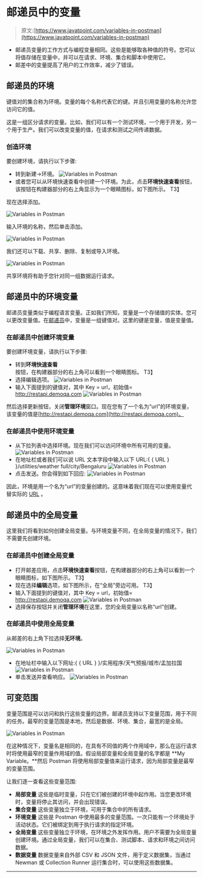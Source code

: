 # 邮递员中的变量

> 原文:[https://www.javatpoint.com/variables-in-postman](https://www.javatpoint.com/variables-in-postman)

*   邮递员变量的工作方式与编程变量相同。这些是能够取各种值的符号。您可以将值存储在变量中，并可以在请求、环境、集合和脚本中使用它。
*   邮差中的变量提高了用户的工作效率，减少了错误。

## 邮递员的环境

键值对的集合称为环境。变量的每个名称代表它的键。并且引用变量的名称允许您访问它的值。

这是一组区分请求的变量。比如，我们可以有一个测试环境，一个用于开发，另一个用于生产。我们可以改变变量的值，在请求和测试之间传递数据。

### 创造环境

要创建环境，请执行以下步骤:

*   转到新建->环境。
    ![Variables in Postman](../Images/d8583eabccc06171a62b1352cde5217f.png)
*   或者您可以从环境快速查看中创建一个环境。为此，点击**环境快速查看**按钮，该按钮在构建器部分的右上角显示为一个眼睛图标，如下图所示。
    T3】

现在选择添加。

![Variables in Postman](../Images/a6c896a2027a5b8c55fadacbb80e7d90.png)

输入环境的名称，然后单击添加。

![Variables in Postman](../Images/4636f8983cc784d8e5b79addc3e239f4.png)

我们还可以下载、共享、删除、复制或导入环境。

![Variables in Postman](../Images/67501a475fe6f03052b18b7d2101c65b.png)

共享环境将有助于您针对同一组数据运行请求。

## 邮递员中的环境变量

邮递员变量类似于编程语言变量。正如我们所知，变量是一个存储值的实体。您可以更改变量值。在[邮递员](https://www.javatpoint.com/postman)中，变量是一组键值对。这里的键是变量，值是变量值。

### 在邮递员中创建环境变量

要创建环境变量，请执行以下步骤:

*   转到**环境快速查看**按钮，在构建器部分的右上角可以看到一个眼睛图标。
    T3】
*   选择编辑选项。
    ![Variables in Postman](../Images/05baa87a6fe0bea911b6b4412c99b9e6.png)
*   输入下面提到的键值对，其中 Key = url，初始值= http://restapi.demoqa.com
    ![Variables in Postman](../Images/29c72e17c3f2a2dc7912256d3696f501.png)

然后选择更新按钮，关闭**管理环境**窗口。现在您有了一个名为“url”的环境变量，该变量的值是[http://restapi.demoqa.com](http://restapi.demoqa.com)。

### 在邮递员中使用环境变量

*   从下拉列表中选择环境。现在我们可以访问环境中所有可用的变量。
    ![Variables in Postman](../Images/a8bb28beb2280a97e44b0ada290042d8.png)
*   在地址栏或者我们可以说 URL 文本字段中输入以下 URL:{ { URL } }/utilities/weather full/city/Bengaluru
    ![Variables in Postman](../Images/2a1806d81a72e5e4e64c33032a70c751.png)
*   点击发送。你会得到如下回应:
    ![Variables in Postman](../Images/025e666d2f6088c18c241f15daa5cf17.png)

因此，环境是用一个名为“url”的变量创建的。这意味着我们现在可以使用变量代替实际的 [URL](https://www.javatpoint.com/url-full-form) 。

## 邮递员中的全局变量

这里我们将看到如何创建全局变量。与环境变量不同，在全局变量的情况下，我们不需要先创建环境。

### 在邮递员中创建全局变量

*   打开邮差应用，点击**环境快速查看**按钮，在构建器部分的右上角可以看到一个眼睛图标，如下图所示。
    T3】
*   现在选择**编辑**选项，如下图所示，在“全局”旁边可用。
    T3】
*   输入下面提到的键值对，其中 Key = url，初始值= http://restapi.demoqa.com
    ![Variables in Postman](../Images/64909df239439d9407b66933dbb9145c.png)
*   选择保存按钮并关闭**管理环境**在这里，您的全局变量以名称“url”创建。

### 在邮递员中使用全局变量

从邮差的右上角下拉选择**无环境**。

![Variables in Postman](../Images/acb42cd15bf7c191bb953c79a1a7a154.png)

*   在地址栏中输入以下网址:{ { URL } }/实用程序/天气预报/城市/孟加拉国
    ![Variables in Postman](../Images/86f9f12b2907510d4564a288a014d4fc.png)
*   单击发送并查看响应。
    ![Variables in Postman](../Images/8ce1f53a9e99bfd7148c856e2bd094e3.png)

## 可变范围

变量范围是可以访问和执行这些变量的边界。邮递员支持以下变量范围，用于不同的任务。最窄的变量范围是本地，然后是数据、环境、集合，最宽的是全局。

![Variables in Postman](../Images/588d7c23bd033eb8462d9e60e6fc3269.png)

在这种情况下，变量名是相同的，在具有不同值的两个作用域中，那么在运行请求时将使用最窄的变量作用域的值。假设局部变量和全局变量的名字都是 **My Variable。**然后 Postman 将使用局部变量值来运行请求，因为局部变量是最窄的变量范围。

让我们逐一查看这些变量范围:

*   **局部变量**
    这些是临时变量，只在它们被创建的环境中起作用。当您更改环境时，变量将停止其访问，并会出现错误。
*   **集合变量**
    这些变量独立于环境，可用于集合中的所有请求。
*   **环境变量**
    这些是 Postman 中使用最多的变量范围。一次只能有一个环境处于活动状态。它们被绑定到用于执行请求的指定环境。
*   **全局变量**
    这些变量独立于环境，在环境之外发挥作用。用户不需要为全局变量创建环境。通过全局变量，我们可以在集合、测试脚本、请求和环境之间访问数据。
*   **数据变量**
    数据变量来自外部 CSV 和 JSON 文件，用于定义数据集，当通过 Newman 或 Collection Runner 运行集合时，可以使用这些数据集。

* * *